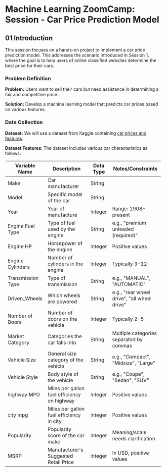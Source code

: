 # Machine Learning ZoomCamp: Session - Car Price Prediction Model

## 01 Introduction

This session focuses on a hands-on project to implement a car price prediction model. This addresses the scenario introduced in Session 1, where the goal is to help users of online classified websites determine the best price for their cars.

### Problem Definition

**Problem:** Users want to sell their cars but need assistance in determining a fair and competitive price.

**Solution:** Develop a machine learning model that predicts car prices based on various features.

### Data Collection

**Dataset:**  We will use a dataset from Kaggle containing [car prices and features](https://www.kaggle.com/datasets/CooperUnion/cardataset).

**Dataset Features:** The dataset includes various car characteristics as follows:

| Variable Name     | Description                                  | Data Type | Notes/Constraints                        |
|-------------------|----------------------------------------------|-----------|------------------------------------------|
| Make              | Car manufacturer                             | String    |                                          |
| Model             | Specific model of the car                    | String    |                                          |
| Year              | Year of manufacture                          | Integer   | Range: 1908-present                      |
| Engine Fuel Type  | Type of fuel used by the engine              | String    | e.g., "premium unleaded (required)"      |
| Engine HP         | Horsepower of the engine                     | Integer   | Positive values                          |
| Engine Cylinders  | Number of cylinders in the engine            | Integer   | Typically 3-12                           |
| Transmission Type | Type of transmission                         | String    | e.g., "MANUAL", "AUTOMATIC"              |
| Driven_Wheels     | Which wheels are powered                     | String    | e.g., "rear wheel drive", "all wheel drive" |
| Number of Doors   | Number of doors on the vehicle               | Integer   | Typically 2-5                            |
| Market Category   | Categories the car falls into                | String    | Multiple categories separated by commas  |
| Vehicle Size      | General size category of the vehicle         | String    | e.g., "Compact", "Midsize", "Large"      |
| Vehicle Style     | Body style of the vehicle                    | String    | e.g., "Coupe", "Sedan", "SUV"            |
| highway MPG       | Miles per gallon fuel efficiency on highway  | Integer   | Positive values                          |
| city mpg          | Miles per gallon fuel efficiency in city     | Integer   | Positive values                          |
| Popularity        | Popularity score of the car make             | Integer   | Meaning/scale needs clarification        |
| MSRP              | Manufacturer's Suggested Retail Price        | Integer   | In USD, positive values                  |
